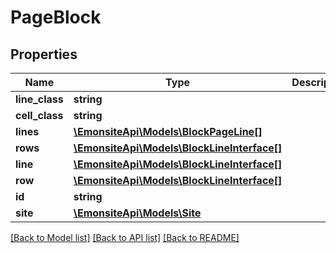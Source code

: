 # PageBlock

## Properties
Name | Type | Description | Notes
------------ | ------------- | ------------- | -------------
**line_class** | **string** |  | [optional] 
**cell_class** | **string** |  | [optional] 
**lines** | [**\EmonsiteApi\Models\BlockPageLine[]**](BlockPageLine.md) |  | [optional] 
**rows** | [**\EmonsiteApi\Models\BlockLineInterface[]**](BlockLineInterface.md) |  | [optional] 
**line** | [**\EmonsiteApi\Models\BlockLineInterface[]**](BlockLineInterface.md) |  | [optional] 
**row** | [**\EmonsiteApi\Models\BlockLineInterface[]**](BlockLineInterface.md) |  | [optional] 
**id** | **string** |  | [optional] 
**site** | [**\EmonsiteApi\Models\Site**](Site.md) |  | [optional] 

[[Back to Model list]](../../README.md#documentation-for-models) [[Back to API list]](../../README.md#documentation-for-api-endpoints) [[Back to README]](../../README.md)

